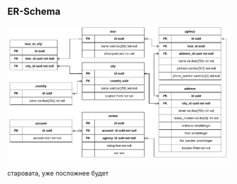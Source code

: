 ## ER-Schema

<picture>
 <source media="(prefers-color-scheme: dark)" srcset="er_schemas/er_schema_dark.png">
 <img alt="er-schema" src="er_schemas/er_schema_light.png">
</picture>

старовата, уже посложнее будет
